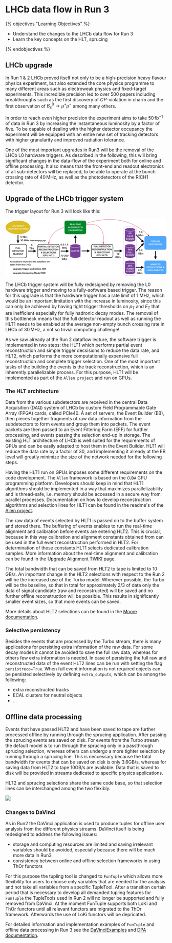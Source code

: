 # LHCb data flow in Run 3

{% objectives "Learning Objectives" %}

* Understand the changes to the LHCb data flow for Run 3
* Learn the key concepts on the HLT, sprucing

{% endobjectives %}

## LHCb upgrade

In Run 1 & 2 LHCb proved itself not only to be a high-precision
heavy flavour physics experiment, but also extended the core physics programme to many different areas such as electroweak physics and fixed-target experiments. This incredible precision led to
over 500 papers including breakthroughs such as the first discovery of $C\!P$-violation in charm and the first observation of $B_s^0\to \mu^+\mu^-$ among many others.

In order to reach even higher precision the experiment aims to take $50\,\mathrm{fb}^{-1}$ of
data in Run 3 by increasing the instantaneous luminosity by a factor of five.
To be capable of dealing with the higher detector occupancy the experiment will be equipped with an entire new set of tracking detectors with higher granularity and improved radiation tolerance.

One of the most important upgrades in Run3 will be the removal of the LHCb L0 hardware triggers. As described in the following, this will bring significant changes in the data-flow of the experiment both for online and offline processing. It also means that the front-end and readout electronics of all sub-detectors will be replaced, to be able
to operate at the bunch crossing rate of $40\,\mathrm{MHz}$, as well as the photodetectors of the RICH1 detector. 

## Upgrade of the LHCb trigger system

The trigger layout for Run 3 will look like this:

!["Data processing chain for Run 3"](img/hidef_RTA_dataflow_widescreen.png)

The LHCb trigger system will be fully redesigned by removing the L0 hardware trigger and moving to a fully-software based trigger. The reason for this upgrade is that the hardware trigger has a rate limit of 1 MHz, which would be an important limitation with the increase in luminosity, since this can only be achieved by having tight trigger thresholds on $p_\mathrm{T}$ and $E_\mathrm{T}$ that are inefficient especially for fully hadronic decay modes. The removal of this bottleneck means that the full detector readout as well as running the HLT1 needs to be enabled at the average non-empty bunch crossing rate in LHCb of $30\,\mathrm{MHz}$, a not so trivial computing challenge!

As we saw already at the Run 2 dataflow lecture, the software trigger is implemented in two steps: the HLT1 which performs partial event reconstruction and simple trigger decsisions to reduce the data rate, and HLT2, which performs the more computationally expensive full reconstruction and complete trigger selection. One of the most important tasks of the building the events is the track reconstruction, which is an inherently parallelizable process. For this purpose, HLT1 will be implemented as part of the ```Allen project``` and run on GPUs.

### The HLT architecture
Data from the various subdetectors are received in the central Data Acquisition (DAQ) system of LHCb by custom Field Programmable Gate Array (FPGA) cards, called PCIe40. A set of servers, the Event Builder (EB), then pieces together fragments of raw data information from the subdetectors to form events and group them into packets. The event packets are then passed to an Event Filtering Farm (EFF) for further processing, and events passing the selection end-up in storage. The existing HLT architecture of LHCb is well suited for the requirements of GPUs and can be easily adapted to host them in the Event Builder. HLT1 will reduce the data rate by a factor of 30, and implementing it already at the EB level will greatly minimize the size of the network needed for the following steps. 

Having the HLT1 run on GPUs imposes some different requirements on the code development. The `Allen` framework is based on the `CUDA` GPU programming platform. Developers should keep in mind that HLT1 algorithms should be implemented in a way that maximizes parallelizability and is thread-safe, i.e. memory should be accessed in a secure way from parallel processes. Documentation on how to develop reconstruction algorithms and selection lines for HLT1 can be found in the readme's of the [Allen project](https://gitlab.cern.ch/lhcb/Allen).

The raw data of events selected by HLT1 is passed on to the buffer system and stored there. The buffering of events enables to run the real-time alignment and calibration before events are entering HLT2. This is crucial, because in this way calibration and alignment constants obtained from  can be used in the full event reconstruction performed in HLT2. For determination of these constants HLT1 selects dedicated calibration samples. 
More information about the real-time alignment and calibration can be found in the [Upgrade Alignment TWIKI page](https://twiki.cern.ch/twiki/bin/view/LHCb/AlignmentInUpgrade).

The total bandwidth that can be saved from HLT2 to tape is limited to $10\,\mathrm{GB}/s$. An important change in the HLT2 selections with respect to the Run 2 will be the increased use of the Turbo model. Wherever possible, the Turbo will be the baseline, so that in total for approximately 2/3 of data only the data of signal candidate (raw and reconstructed) will be saved and no further offline reconstruction will be possible. This results in significantly smaller event sizes, so that more events can be saved.

More details about HLT2 selections can be found in the [Moore documentation](https://lhcbdoc.web.cern.ch/lhcbdoc/moore/master/index.html).

### Selective persistency

Besides the events that are processed by the Turbo stream, there is many applications for persisting extra information of the raw data. For some decay modes it cannot be avoided to save the full raw data, whereas for others few extra information is needed. In case of persisting the full raw and reconstructed data of the event HLT2 lines can be run with setting the flag `persistreco=True`. When full event information is not required objects can be persisted selectively by defining `extra_outputs`, which can be among the following: 

* extra reconstructed tracks
* ECAL clusters for neutral objects
* ...

## Offline data processing

Events that have passed HLT2 and have been saved to tape are further processed offline by running through the sprucing application. After passing the sprucing events are saved on disk. For events from the Turbo stream the default model is to run through the sprucing only in a passthrough sprucing selection, whereas others can undergo a more tighter selection by running through a sprucing line. This is neccessary because the total bandwidth for events that can be saved on disk is only 3.6GB/s, whereas for saving data from HLT2 to tape 10GB/s are available. Data that is saved to disk will be provided in streams dedicated to specific physics applications.

HLT2 and sprucing selections share the same code base, so that selection lines can be interchanged among the two flexibly.

![](https://lhcbproject.web.cern.ch/lhcbproject/Publications/f/p/Directory_LHCb-FIGURE-2020-016/hidef_DPA_dataflow.png)

### Changes to DaVinci

As in Run2 the DaVinci application is used to produce tuples for offline user analysis from the different physics streams. DaVinci itself is being redesigned to address the following issues:

* storage and computing resources are limited and saving irrelevant variables should be avoided, especially because there will be much more data in Run3
* consistency between online and offline selection frameworks in using ThOr functors

For this purpose the tupling tool is changed to ```FunTuple``` which allows more flexibility for users to choose only variables that are needed for the analysis and not take all variables from a specific TupleTool. After a transition certain period that is necessary to develop all demanded tupling features for ```FunTuple``` the TupleTools used in Run 2 will no longer be supported and fully removed from DaVinci. 
At the moment FunTuple supports both LoKi and ThOr functors until all relevant functors are migrated to the ThOr framework. Afterwards the use of LoKi functors will be depricated. 

For detailed information and implementation examples of ```FunTuple``` and offline data processing in Run 3 see the [DaVinciExamples](https://gitlab.cern.ch/lhcb/DaVinci/-/blob/master/DaVinciExamples/python/DaVinciExamples/tupling/example-tupling-advanced-run-mc.py) and [DPA documentation](https://lhcb-dpa.web.cern.ch/lhcb-dpa/index.html).
